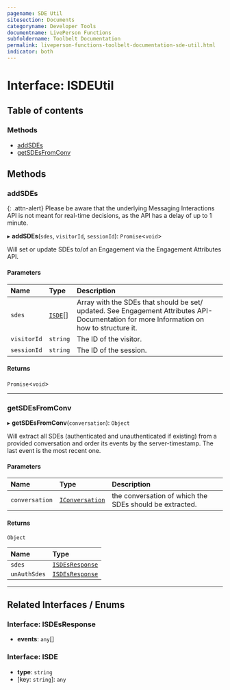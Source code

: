 ```yaml
---
pagename: SDE Util
sitesection: Documents
categoryname: Developer Tools
documentname: LivePerson Functions
subfoldername: Toolbelt Documentation
permalink: liveperson-functions-toolbelt-documentation-sde-util.html
indicator: both
---
```


# Interface: ISDEUtil

## Table of contents

### Methods

- [addSDEs](#addsdes)
- [getSDEsFromConv](#getsdesfromconv)

## Methods

### addSDEs

{: .attn-alert}
Please be aware that the underlying Messaging Interactions API is not meant for real-time decisions, as the API has a delay of up to 1 minute.

▸ **addSDEs**(`sdes`, `visitorId`, `sessionId`): `Promise`<`void`\>

Will set or update SDEs to/of an Engagement via the Engagement Attributes API.

#### Parameters

| Name | Type | Description |
| :------ | :------ | :------ |
| `sdes` | [`ISDE`](#interface-isde)[] | Array with the SDEs that should be set/ updated. See Engagement Attributes API-Documentation for more Information on how to structure it. |
| `visitorId` | `string` | The ID of the visitor. |
| `sessionId` | `string` | The ID of the session. |

#### Returns

`Promise`<`void`\>

___

### getSDEsFromConv

▸ **getSDEsFromConv**(`conversation`): `Object`

Will extract all SDEs (authenticated and unauthenticated if existing) from a provided conversation and order
its events by the server-timestamp. The last event is the most recent one.

#### Parameters

| Name | Type | Description |
| :------ | :------ | :------ |
| `conversation` | [`IConversation`](liveperson-functions-toolbelt-documentation-conversation-util.html#interface-iconversation) | the conversation of which the SDEs should be extracted. |

#### Returns

`Object`

| Name | Type |
| :------ | :------ |
| `sdes` | [`ISDEsResponse`](#interface-isdesresponse) |
| `unAuthSdes` | [`ISDEsResponse`](#interface-isdesresponse) |

___

## Related Interfaces / Enums

### Interface: ISDEsResponse

- **events**: `any`[]

### Interface: ISDE

- **type**: `string`
- \[key: `string`\]: `any`
